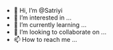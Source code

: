 - 👋 Hi, I’m @Satriyi
- 👀 I’m interested in ...
- 🌱 I’m currently learning ...
- 💞️ I’m looking to collaborate on ...
- 📫 How to reach me ...

<!---
Satriyi/Satriyi is a ✨ special ✨ repository because its `README.md` (this file) appears on your GitHub profile.
You can click the Preview link to take a look at your changes.
--->
